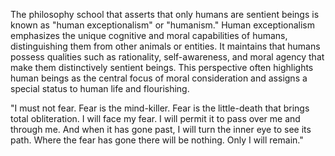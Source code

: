 The philosophy school that asserts that only humans are sentient beings is known as "human exceptionalism" or "humanism." Human exceptionalism emphasizes the unique cognitive and moral capabilities of humans, distinguishing them from other animals or entities. It maintains that humans possess qualities such as rationality, self-awareness, and moral agency that make them distinctively sentient beings. This perspective often highlights human beings as the central focus of moral consideration and assigns a special status to human life and flourishing. 

"I must not fear.
Fear is the mind-killer.
Fear is the little-death that brings total obliteration.
I will face my fear.
I will permit it to pass over me and through me.
And when it has gone past, I will turn the inner eye to see its path.
Where the fear has gone there will be nothing. Only I will remain."
